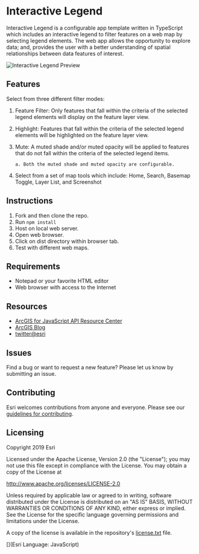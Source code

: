 # Interactive Legend

Interactive Legend is a configurable app template written in TypeScript which includes an interactive legend to filter features on a web map by selecting legend elements. The web app allows the opportunity to explore data; and, provides the user with a better understanding of spatial relationships between data features of interest.

![Interactive Legend Preview](https://github.com/ArcGIS/interactive-legend/blob/master/images/interactive-legend.png)

## Features

Select from three different filter modes:

1. Feature Filter: Only features that fall within the criteria of the selected legend elements will display on the feature layer view.
2. Highlight: Features that fall within the criteria of the selected legend elements will be highlighted on the feature layer view.
3. Mute: A muted shade and/or muted opacity will be applied to features that do not fall within the criteria of the selected legend items.
   
       a. Both the muted shade and muted opacity are configurable.
4. Select from a set of map tools which include: Home, Search, Basemap Toggle, Layer List, and Screenshot

## Instructions

1. Fork and then clone the repo.
2. Run `npm install`
3. Host on local web server.
4. Open web browser.
5. Click on dist directory within browser tab.
6. Test with different web maps.

## Requirements

- Notepad or your favorite HTML editor
- Web browser with access to the Internet

## Resources

- [ArcGIS for JavaScript API Resource Center](http://help.arcgis.com/en/webapi/javascript/arcgis/index.html)
- [ArcGIS Blog](http://blogs.esri.com/esri/arcgis/)
- [twitter@esri](http://twitter.com/esri)

## Issues

Find a bug or want to request a new feature? Please let us know by submitting an issue.

## Contributing

Esri welcomes contributions from anyone and everyone. Please see our [guidelines for contributing](https://github.com/esri/contributing).

## Licensing

Copyright 2019 Esri

Licensed under the Apache License, Version 2.0 (the "License");
you may not use this file except in compliance with the License.
You may obtain a copy of the License at

http://www.apache.org/licenses/LICENSE-2.0

Unless required by applicable law or agreed to in writing, software
distributed under the License is distributed on an "AS IS" BASIS,
WITHOUT WARRANTIES OR CONDITIONS OF ANY KIND, either express or implied.
See the License for the specific language governing permissions and
limitations under the License.

A copy of the license is available in the repository's [license.txt](https://github.com/ArcGIS/interactive-legend/blob/master/License.txt) file.

[](Esri Language: JavaScript)​
